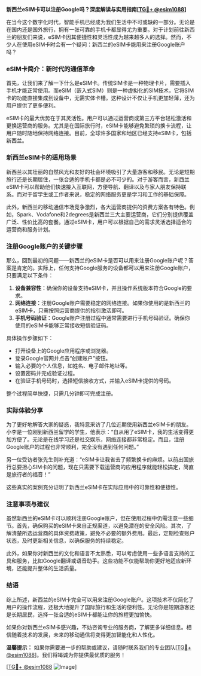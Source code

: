 **新西兰eSIM卡可以注册Google吗？深度解读与实用指南[[TG💪+ @esim1088](https://t.me/s/esim1088)]**

在当今这个数字化时代，智能手机已经成为我们生活中不可或缺的一部分。无论是在国内还是国外旅行，拥有一张可靠的手机卡都显得尤为重要。对于计划前往新西兰的朋友们来说，eSIM卡因其便捷性和灵活性成为越来越多人的选择。然而，不少人在使用eSIM卡时会有一个疑问：新西兰的eSIM卡能用来注册Google账户吗？

### eSIM卡简介：新时代的通信革命

首先，让我们来了解一下什么是eSIM卡。传统SIM卡是一种物理卡片，需要插入手机才能正常使用。而eSIM（嵌入式SIM）则是一种虚拟化的SIM技术，它将SIM卡的功能直接集成到设备中，无需实体卡槽。这种设计不仅让手机更加轻薄，还为用户提供了更多便利。

eSIM卡的最大优势在于其灵活性。用户可以通过运营商或第三方平台轻松激活和更换运营商的服务。尤其是在国际旅行时，eSIM卡能够避免繁琐的换卡流程，让用户随时随地保持网络连接。目前，全球许多国家和地区已经支持eSIM卡，包括新西兰。

### 新西兰eSIM卡的适用场景

新西兰以其壮丽的自然风光和友好的社会环境吸引了大量游客和移民。无论是短期旅行还是长期居住，一张合适的手机卡都是必不可少的。对于游客而言，新西兰eSIM卡可以帮助他们快速接入互联网，方便导航、翻译以及与家人朋友保持联系。而对于留学生或工作者来说，稳定的网络服务更是学习和工作的基础保障。

此外，新西兰的移动通信市场竞争激烈，各大运营商提供的资费方案各有特色。例如，Spark、Vodafone和2degrees是新西兰三大主要运营商，它们分别提供覆盖广泛、性价比高的套餐。通过eSIM卡，用户可以根据自己的需求灵活选择适合的运营商和服务计划。

### 注册Google账户的关键步骤

那么，回到最初的问题——新西兰的eSIM卡是否可以用来注册Google账户呢？答案是肯定的。实际上，任何支持Google服务的设备都可以用来注册Google账户，只要满足以下条件：

1. **设备兼容性**：确保你的设备支持eSIM卡，并且操作系统版本符合Google的要求。
2. **网络连接**：注册Google账户需要稳定的网络连接。如果你使用的是新西兰的eSIM卡，只需按照运营商提供的指引激活即可。
3. **手机号码验证**：Google账户注册过程中通常需要进行手机号码验证。确保你使用的eSIM卡能够正常接收短信验证码。

具体操作步骤如下：
- 打开设备上的Google应用程序或浏览器。
- 登录Google官网并点击“创建账户”按钮。
- 输入必要的个人信息，如姓名、电子邮件地址等。
- 设置密码并完成验证过程。
- 在验证手机号码时，选择短信接收方式，并输入eSIM卡提供的号码。

整个过程简单快捷，只需几分钟即可完成注册。

### 实际体验分享

为了更好地解答大家的疑惑，我特意采访了几位近期使用新西兰eSIM卡的朋友。小李是一位刚到新西兰留学的学生，他表示：“自从用了eSIM卡，我的生活变得更加方便了。无论是在线学习还是社交娱乐，网络连接都非常稳定。而且，注册Google账户的过程也非常顺利，完全没有遇到任何问题。”

另一位受访者张先生则补充道：“eSIM卡让我省去了频繁换卡的麻烦。以前出国旅行总要担心SIM卡的问题，现在只需要下载运营商的应用程序就能轻松搞定，简直是旅行者的福音！”

这些真实的案例充分证明了新西兰eSIM卡在实际应用中的可靠性和便捷性。

### 注意事项与建议

虽然新西兰的eSIM卡可以顺利注册Google账户，但在使用过程中仍需注意一些细节。首先，确保购买的eSIM卡来自正规渠道，以避免潜在的安全风险。其次，了解清楚所选运营商的具体资费政策，避免不必要的额外费用。最后，定期检查账户状态，及时更新相关信息，以确保服务的持续稳定。

此外，如果你对新西兰的文化和语言不太熟悉，可以考虑使用一些多语言支持的工具和服务，比如Google翻译或语音助手。这些功能不仅能帮助你更好地适应新环境，还能提升整体的生活质量。

### 结语

综上所述，新西兰的eSIM卡完全可以用来注册Google账户。这项技术不仅简化了用户的操作流程，还极大地提升了国际旅行和生活的便利性。无论你是短期游客还是长期居民，选择一张合适的eSIM卡都能让你的旅程更加愉快。

如果你对新西兰eSIM卡感兴趣，不妨咨询专业的服务商，了解更多详细信息。相信随着技术的发展，未来的移动通信将变得更加智能化和人性化。

**温馨提示：** 如果你需要进一步的帮助或建议，请随时联系我们的专业团队[[TG💪+ @esim1088](https://t.me/s/esim1088)]。我们将竭诚为你提供最优质的服务！

[[TG💪+ @esim1088](https://t.me/s/esim1088) ![Image](https://i.postimg.cc/4NQfJmqS/Snipaste-2025-05-13-00-14-12.png)]